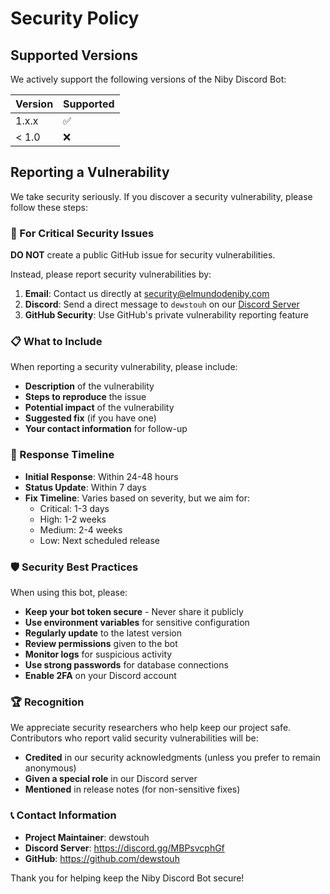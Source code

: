 # Security Policy

## Supported Versions

We actively support the following versions of the Niby Discord Bot:

| Version | Supported          |
| ------- | ------------------ |
| 1.x.x   | :white_check_mark: |
| < 1.0   | :x:                |

## Reporting a Vulnerability

We take security seriously. If you discover a security vulnerability, please follow these steps:

### 🚨 For Critical Security Issues

**DO NOT** create a public GitHub issue for security vulnerabilities.

Instead, please report security vulnerabilities by:

1. **Email**: Contact us directly at security@elmundodeniby.com
2. **Discord**: Send a direct message to `dewstouh` on our [Discord Server](https://discord.gg/MBPsvcphGf)
3. **GitHub Security**: Use GitHub's private vulnerability reporting feature

### 📋 What to Include

When reporting a security vulnerability, please include:

- **Description** of the vulnerability
- **Steps to reproduce** the issue
- **Potential impact** of the vulnerability
- **Suggested fix** (if you have one)
- **Your contact information** for follow-up

### 🔄 Response Timeline

- **Initial Response**: Within 24-48 hours
- **Status Update**: Within 7 days
- **Fix Timeline**: Varies based on severity, but we aim for:
  - Critical: 1-3 days
  - High: 1-2 weeks
  - Medium: 2-4 weeks
  - Low: Next scheduled release

### 🛡️ Security Best Practices

When using this bot, please:

- **Keep your bot token secure** - Never share it publicly
- **Use environment variables** for sensitive configuration
- **Regularly update** to the latest version
- **Review permissions** given to the bot
- **Monitor logs** for suspicious activity
- **Use strong passwords** for database connections
- **Enable 2FA** on your Discord account

### 🏆 Recognition

We appreciate security researchers who help keep our project safe. Contributors who report valid security vulnerabilities will be:

- **Credited** in our security acknowledgments (unless you prefer to remain anonymous)
- **Given a special role** in our Discord server
- **Mentioned** in release notes (for non-sensitive fixes)

### 📞 Contact Information

- **Project Maintainer**: dewstouh
- **Discord Server**: https://discord.gg/MBPsvcphGf
- **GitHub**: https://github.com/dewstouh

Thank you for helping keep the Niby Discord Bot secure!
